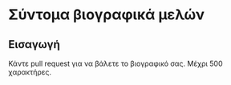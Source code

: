 # Σύντομα βιογραφικά μελών

## Εισαγωγή

Κάντε pull request για να βάλετε το βιογραφικό σας. Μέχρι 500 χαρακτήρες.
